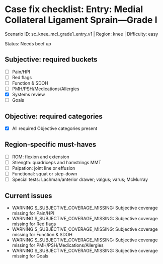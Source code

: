 # Case fix checklist: Entry: Medial Collateral Ligament Sprain—Grade I

Scenario ID: sc\_knee\_mcl\_grade1\_entry\_v1  |  Region: knee  |  Difficulty: easy

Status: Needs beef up

## Subjective: required buckets
- [ ] Pain/HPI
- [ ] Red flags
- [ ] Function & SDOH
- [ ] PMH/PSH/Medications/Allergies
- [x] Systems review
- [ ] Goals

## Objective: required categories
- [x] All required Objective categories present

## Region-specific must-haves
- [ ] ROM: flexion and extension
- [ ] Strength: quadriceps and hamstrings MMT
- [ ] Palpation: joint line or effusion
- [ ] Functional: squat or step-down
- [ ] Special tests: Lachman/anterior drawer; valgus; varus; McMurray

## Current issues
- WARNING S\_SUBJECTIVE\_COVERAGE\_MISSING: Subjective coverage missing for Pain/HPI
- WARNING S\_SUBJECTIVE\_COVERAGE\_MISSING: Subjective coverage missing for Red flags
- WARNING S\_SUBJECTIVE\_COVERAGE\_MISSING: Subjective coverage missing for Function & SDOH
- WARNING S\_SUBJECTIVE\_COVERAGE\_MISSING: Subjective coverage missing for PMH/PSH/Medications/Allergies
- WARNING S\_SUBJECTIVE\_COVERAGE\_MISSING: Subjective coverage missing for Goals
